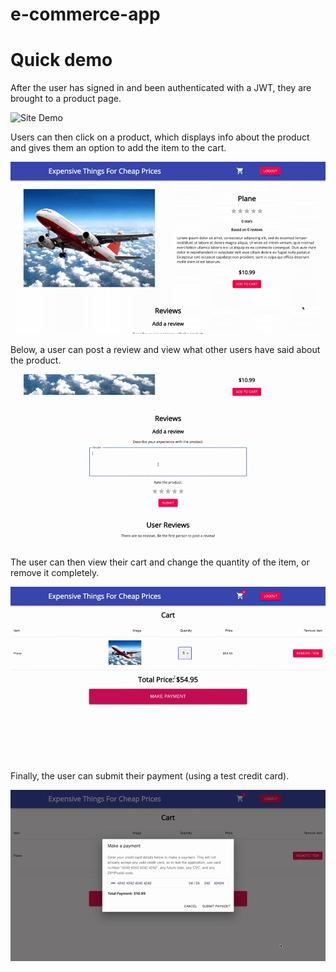 # e-commerce-app
# Quick demo

After the user has signed in and been authenticated with a JWT, they are brought to a product page.

![Site Demo](assets/aca205e48c7f26e57db5e20821a53f8a.gif)

Users can then click on a product, which displays info about the product and gives them an option to add the item to the cart.

![Site Demo](assets/2544ca9c4a782c45769a849ae60a591f.gif)

Below, a user can post a review and view what other users have said about the product.

![Site Demo](assets/0659193b31b5908ec2293632bfeb719a.gif)

The user can then view their cart and change the quantity of the item, or remove it completely.

![Site Demo](assets/506350d6ef921330a262bf97d5e958ab.gif)

Finally, the user can submit their payment (using a test credit card). 

![Site Demo](assets/7f8d7c3e4c2ad4a83714a83e84b9c341.gif)




